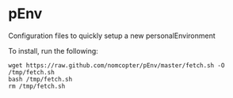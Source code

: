 pEnv
====

Configuration files to quickly setup a new personalEnvironment

To install, run the following:
```
wget https://raw.github.com/nomcopter/pEnv/master/fetch.sh -O /tmp/fetch.sh
bash /tmp/fetch.sh
rm /tmp/fetch.sh
```
